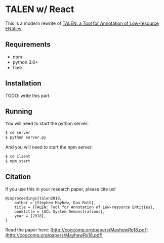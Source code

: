 # TALEN w/ React

This is a modern rewrite of [TALEN: a Tool for Annotation of Low-resource ENtities](https://github.com/cogcomp/talen).

## Requirements
* npm
* python 3.6+
* flask

## Installation

TODO: write this part.

## Running

You will need to start the python server:
```bash
$ cd server
$ python server.py
```

And you will need to start the npm server:

```bash
$ cd client
$ npm start
```

## Citation

If you use this in your research paper, please cite us!

```
@inproceedings{talen2018,
    author = {Stephen Mayhew, Dan Roth},
    title = {TALEN: Tool for Annotation of Low-resource ENtities},
    booktitle = {ACL System Demonstrations},
    year = {2018},
}
```

Read the paper here: [http://cogcomp.org/papers/MayhewRo18.pdf](http://cogcomp.org/papers/MayhewRo18.pdf) 